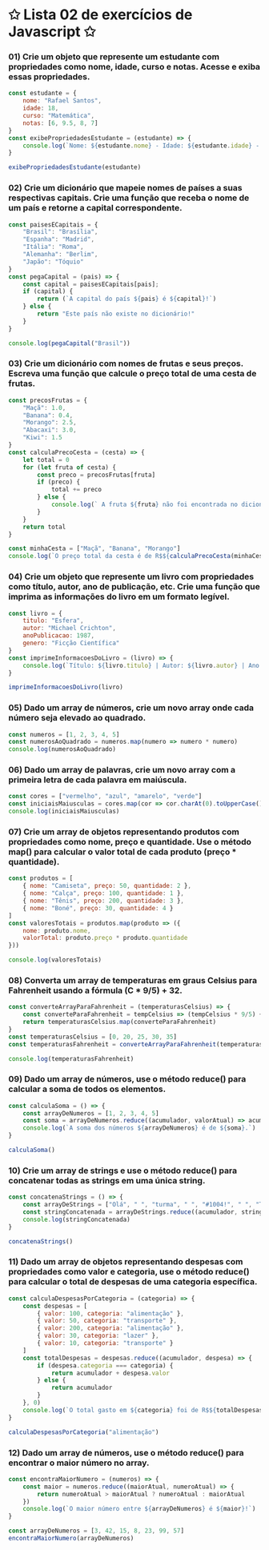 # ✩ Lista 02 de exercícios de Javascript ✩
### 01) Crie um objeto que represente um estudante com propriedades como nome, idade, curso e notas. Acesse e exiba essas propriedades.
````javascript
const estudante = {
    nome: "Rafael Santos",
    idade: 18,
    curso: "Matemática",
    notas: [6, 9.5, 8, 7]
}
const exibePropriedadesEstudante = (estudante) => {
    console.log(`Nome: ${estudante.nome} - Idade: ${estudante.idade} - Curso: ${estudante.curso} - Notas: ${estudante.notas.join(", ")}`)
}

exibePropriedadesEstudante(estudante)
````

### 02) Crie um dicionário que mapeie nomes de países a suas respectivas capitais. Crie uma função que receba o nome de um país e retorne a capital correspondente.
````javascript
const paisesECapitais = {
    "Brasil": "Brasília",
    "Espanha": "Madrid",
    "Itália": "Roma",
    "Alemanha": "Berlim",
    "Japão": "Tóquio"
}
const pegaCapital = (pais) => {
    const capital = paisesECapitais[pais];
    if (capital) {
        return (`A capital do país ${pais} é ${capital}!`)
    } else {
        return "Este país não existe no dicionário!"
    }
}

console.log(pegaCapital("Brasil"))
````

### 03) Crie um dicionário com nomes de frutas e seus preços. Escreva uma função que calcule o preço total de uma cesta de frutas.
````javascript
const precosFrutas = {
    "Maçã": 1.0,
    "Banana": 0.4,
    "Morango": 2.5,
    "Abacaxi": 3.0,
    "Kiwi": 1.5
}
const calculaPrecoCesta = (cesta) => {
    let total = 0
    for (let fruta of cesta) {
        const preco = precosFrutas[fruta]
        if (preco) {
            total += preco
        } else {
            console.log(` A fruta ${fruta} não foi encontrada no dicionário!`)
        }
    }
    return total
}

const minhaCesta = ["Maçã", "Banana", "Morango"]
console.log(`O preço total da cesta é de R$${calculaPrecoCesta(minhaCesta).toFixed(2)}.`)
````

### 04) Crie um objeto que represente um livro com propriedades como título, autor, ano de publicação, etc. Crie uma função que imprima as informações do livro em um formato legível.
````javascript
const livro = {
    titulo: "Esfera",
    autor: "Michael Crichton",
    anoPublicacao: 1987,
    genero: "Ficção Científica"
}
const imprimeInformacoesDoLivro = (livro) => {
    console.log(`Título: ${livro.titulo} | Autor: ${livro.autor} | Ano de Publicação: ${livro.anoPublicacao} | Gênero: ${livro.genero}`)
}

imprimeInformacoesDoLivro(livro)
````

### 05) Dado um array de números, crie um novo array onde cada número seja elevado ao quadrado.
````javascript
const numeros = [1, 2, 3, 4, 5]
const numerosAoQuadrado = numeros.map(numero => numero * numero)
console.log(numerosAoQuadrado)
````

### 06) Dado um array de palavras, crie um novo array com a primeira letra de cada palavra em maiúscula.
````javascript
const cores = ["vermelho", "azul", "amarelo", "verde"]
const iniciaisMaiusculas = cores.map(cor => cor.charAt(0).toUpperCase() + cor.slice(1))
console.log(iniciaisMaiusculas)
````

### 07) Crie um array de objetos representando produtos com propriedades como nome, preço e quantidade. Use o método map() para calcular o valor total de cada produto (preço * quantidade).
````javascript
const produtos = [
    { nome: "Camiseta", preço: 50, quantidade: 2 },
    { nome: "Calça", preço: 100, quantidade: 1 },
    { nome: "Tênis", preço: 200, quantidade: 3 },
    { nome: "Boné", preço: 30, quantidade: 4 }
]
const valoresTotais = produtos.map(produto => ({
    nome: produto.nome,
    valorTotal: produto.preço * produto.quantidade
}))

console.log(valoresTotais)
````

### 08) Converta um array de temperaturas em graus Celsius para Fahrenheit usando a fórmula (C * 9/5) + 32.
````javascript
const converteArrayParaFahrenheit = (temperaturasCelsius) => {
    const converteParaFahrenheit = tempCelsius => (tempCelsius * 9/5) + 32
    return temperaturasCelsius.map(converteParaFahrenheit)
}
const temperaturasCelsius = [0, 20, 25, 30, 35]
const temperaturasFahrenheit = converteArrayParaFahrenheit(temperaturasCelsius)

console.log(temperaturasFahrenheit)
````

### 09) Dado um array de números, use o método reduce() para calcular a soma de todos os elementos.
````javascript
const calculaSoma = () => {
    const arrayDeNumeros = [1, 2, 3, 4, 5]
    const soma = arrayDeNumeros.reduce((acumulador, valorAtual) => acumulador + valorAtual, 0)
    console.log(`A soma dos números ${arrayDeNumeros} é de ${soma}.`)
}

calculaSoma()
````

### 10) Crie um array de strings e use o método reduce() para concatenar todas as strings em uma única string.
````javascript
const concatenaStrings = () => {
    const arrayDeStrings = ["Olá", " ", "turma", " ", "#1004!", " ", "Tudo", " ", "bem?"]
    const stringConcatenada = arrayDeStrings.reduce((acumulador, stringAtual) => acumulador + stringAtual, "")
    console.log(stringConcatenada)
}

concatenaStrings()
````

### 11) Dado um array de objetos representando despesas com propriedades como valor e categoria, use o método reduce() para calcular o total de despesas de uma categoria específica.
````javascript
const calculaDespesasPorCategoria = (categoria) => {
    const despesas = [
        { valor: 100, categoria: "alimentação" },
        { valor: 50, categoria: "transporte" },
        { valor: 200, categoria: "alimentação" },
        { valor: 30, categoria: "lazer" },
        { valor: 10, categoria: "transporte" }
    ]
    const totalDespesas = despesas.reduce((acumulador, despesa) => {
        if (despesa.categoria === categoria) {
            return acumulador + despesa.valor
        } else {
            return acumulador
        }
    }, 0)
    console.log(`O total gasto em ${categoria} foi de R$${totalDespesas}.`)
}

calculaDespesasPorCategoria("alimentação")
````

### 12) Dado um array de números, use o método reduce() para encontrar o maior número no array.
````javascript
const encontraMaiorNumero = (numeros) => {
    const maior = numeros.reduce((maiorAtual, numeroAtual) => {
        return numeroAtual > maiorAtual ? numeroAtual : maiorAtual
    })
    console.log(`O maior número entre ${arrayDeNumeros} é ${maior}!`)
}

const arrayDeNumeros = [3, 42, 15, 8, 23, 99, 57]
encontraMaiorNumero(arrayDeNumeros)
````

###
````javascript

````

###
````javascript

````

###
````javascript

````

###
````javascript

````

###
````javascript

````

###
````javascript

````

###
````javascript

````

###
````javascript

````
